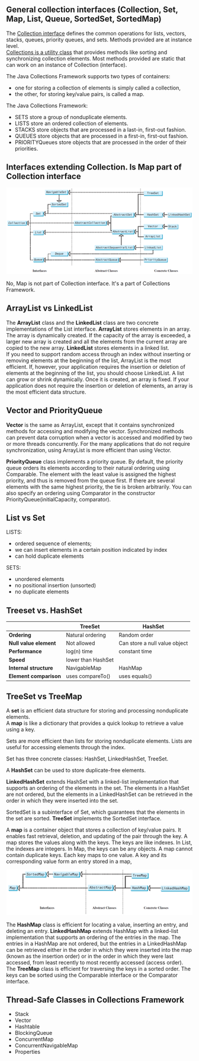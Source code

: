 ## General collection interfaces (Collection, Set, Map, List, Queue, SortedSet, SortedMap)

The <u>Collection interface</u> defines the common operations for lists, vectors, stacks, queues, priority queues, and sets. Methods provided are at instance level.  
<u>Collections is a utility class</u> that provides methods like sorting and synchronizing collection elements. Most methods provided are static that can work on an instance of Collection (interface). 

The Java Collections Framework supports two types of containers:
- one for storing a collection of elements is simply called a collection, 
- the other, for storing key/value pairs, is called a map.  

The Java Collections Framework:
- SETS store a group of nonduplicate elements.
- LISTS store an ordered collection of elements.
- STACKS store objects that are processed in a last-in, first-out fashion.
- QUEUES store objects that are processed in a first-in, first-out fashion.
- PRIORITYQueues store objects that are processed in the order of their priorities.


## Interfaces extending Collection. Is Map part of Collection interface

![Collection interface](images/collections.png)

No, Map is not part of Collection interface. It's a part of Collections Framework.


## ArrayList vs LinkedList

The **ArrayList** class and the **LinkedList** class are two concrete implementations of the List interface. **ArrayList** stores elements in an array. The array is dynamically created. If the capacity of the array is exceeded, a larger new array is created and all the elements from
the current array are copied to the new array. **LinkedList** stores elements in a linked list.   
If you need to support random access through an index without inserting or removing elements at the beginning of the list, ArrayList is the most efficient. If, however, your application requires the insertion or deletion of elements at the beginning of the list, you should choose LinkedList. A list can grow or shrink dynamically. Once it is created, an array is fixed. If your application does not require the insertion or deletion of elements, an array is the most efficient data structure.

## Vector and PriorityQueue

**Vector** is the same as ArrayList, except that it contains synchronized methods for accessing and modifying the vector. Synchronized methods can prevent data corruption when a vector
is accessed and modified by two or more threads concurrently. For the many applications that do not require synchronization, using ArrayList is more efficient than using Vector.  

**PriorityQueue** class implements a priority queue. By default, the priority queue orders its elements according to their natural ordering using Comparable. The element with the least value is assigned the highest priority, and thus is removed from the queue first. If there are several elements with the same highest priority, the tie is broken arbitrarily. You can also specify an ordering using Comparator in the constructor PriorityQueue(initialCapacity, comparator).


## List vs Set

LISTS: 
- ordered sequence of elements;
- we can insert elements in a certain position indicated by index
- can hold duplicate elements

SETS:  
- unordered elements
- no positional insertion (unsorted)
- no duplicate elements


## Treeset vs. HashSet

|                    | TreeSet            | HashSet                       |
|--------------------|--------------------|-------------------------------|
| **Ordering**           | Natural ordering   | Random order                  |
| **Null value element** | Not allowed        | Can store a null value object |
| **Performance**       | log(n) time        | constant time                 |
| **Speed**          | lower than HashSet |                               |
| **Internal structure** | NavigableMap       | HashMap                       |
| **Element comparison** | uses compareTo() | uses equals() |



## TreeSet vs TreeMap

A **set** is an efficient data structure for storing and processing nonduplicate elements.  
A **map** is like a dictionary that provides a quick lookup to retrieve a value using a key.

Sets are more efficient than lists for storing nonduplicate elements. Lists are useful for accessing elements through the index.

Set has three concrete classes: HashSet, LinkedHashSet, TreeSet.

A **HashSet** can be used to store duplicate-free elements.

**LinkedHashSet** extends HashSet with a linked-list implementation that supports an ordering of the elements in the set. The elements in a HashSet are not ordered, but the elements in a LinkedHashSet can be retrieved in the order in which they were inserted into the set.

SortedSet is a subinterface of Set, which guarantees that the
elements in the set are sorted. **TreeSet** implements the SortedSet interface.  

A **map** is a container object that stores a collection of key/value pairs. It enables fast retrieval, deletion, and updating of the pair through the key. A map stores the values along with the keys.
The keys are like indexes. In List, the indexes are integers. In Map, the keys can be any objects. A map cannot contain duplicate keys. Each key maps to one value. A key and its corresponding value form an entry stored in a map,

![Map interface](images/Map.png)

The **HashMap** class is efficient for locating a value, inserting an entry, and deleting an entry. **LinkedHashMap** extends HashMap with a linked-list implementation that supports an ordering of the entries in the map. The entries in a HashMap are not ordered, but the entries in a LinkedHashMap can be retrieved either in the order in which they were inserted into the map (known as the insertion order) or in the order in which they were last accessed, from least recently to most recently accessed (access order).
The **TreeMap** class is efficient for traversing the keys in a sorted order. The keys can be sorted using the Comparable interface or the Comparator interface.


## Thread-Safe Classes in Collections Framework

- Stack
- Vector
- Hashtable
- BlockingQueue
- ConcurrentMap
- ConcurrentNavigableMap
- Properties